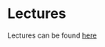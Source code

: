 # Lectures

Lectures can be found [here](https://drive.google.com/drive/folders/1WNHapkMfCHrz4Q89RblZR6nJlpnDbXbh?usp=sharing)